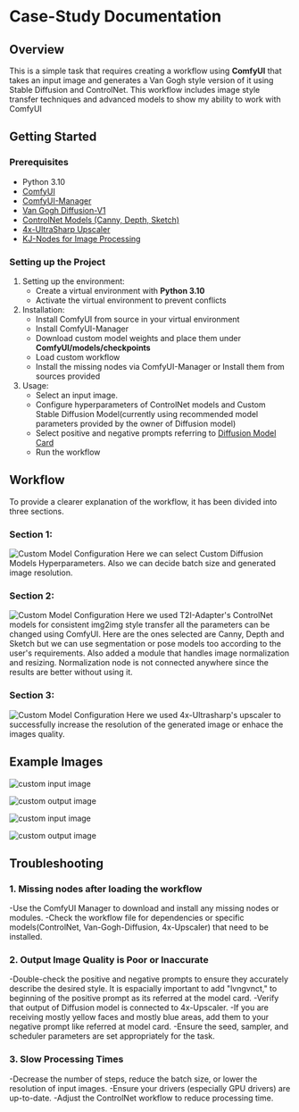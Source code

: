 # Case-Study Documentation

## Overview
This is a simple task that requires creating a workflow using **ComfyUI** that takes an input image and
generates a Van Gogh style version of it using Stable Diffusion and ControlNet. This workflow includes image style transfer techniques and advanced models to show my ability to work with ComfyUI

## Getting Started
### Prerequisites
- Python 3.10
- [ComfyUI](https://github.com/comfyanonymous/ComfyUI)
- [ComfyUI-Manager](https://github.com/ltdrdata/ComfyUI-Manager)
- [Van Gogh Diffusion-V1](https://civitai.com/models/91/van-gogh-diffusion)
- [ControlNet Models (Canny, Depth, Sketch)](https://huggingface.co/TencentARC/T2I-Adapter)
- [4x-UltraSharp Upscaler](https://civitai.com/models/116225/4x-ultrasharp)
- [KJ-Nodes for Image Processing](https://github.com/kijai/ComfyUI-KJNodes)

### Setting up  the Project
1. Setting up the environment:
   - Create a virtual environment with **Python 3.10**
   - Activate the virtual environment to prevent conflicts
2. Installation:
   - Install ComfyUI from source in your virtual environment
   - Install ComfyUI-Manager
   - Download custom model weights and place them under **ComfyUI/models/checkpoints**
   - Load custom workflow
   - Install the missing nodes via ComfyUI-Manager or Install them from sources provided
3. Usage:
   - Select an input image.
   - Configure hyperparameters of ControlNet models and Custom Stable Diffusion Model(currently using recommended model parameters provided by the owner of Diffusion model)
   - Select positive and negative prompts referring to [Diffusion Model Card](https://huggingface.co/dallinmackay/Van-Gogh-diffusion)
   - Run the workflow

## Workflow
To provide a clearer explanation of the workflow, it has been divided into three sections.

### Section 1:

![Custom Model Configuration](/workflow_imgs/workflow_img0.png)
Here we can select Custom Diffusion Models Hyperparameters. Also we can decide batch size and generated image resolution.

### Section 2: 
![Custom Model Configuration](/workflow_imgs/workflow_img1.png)
Here we used T2I-Adapter's ControlNet models for consistent img2img style transfer all the parameters can be changed using ComfyUI. Here are the ones selected are Canny, Depth and Sketch but we can use segmentation or pose models too according to the user's requirements. Also added a module that handles image normalization and resizing. Normalization node is not connected anywhere since the results are better without using it.

### Section 3:
![Custom Model Configuration](/workflow_imgs/workflow_img2.png)
Here we used 4x-Ultrasharp's upscaler to successfully increase the resolution of the generated image or enhace the images quality.

## Example Images
![custom input image](/input_images/input_img0.jpeg)

![custom output image](/ouput_images/output_img0.png)

![custom input image](/input_images/input_img4.jpg)

![custom output image](/ouput_images/output_img4.png)

## Troubleshooting

### 1.  Missing nodes after loading the workflow
   -Use the ComfyUI Manager to download and install any missing nodes or modules.
   -Check the workflow file for dependencies or specific models(ControlNet, Van-Gogh-Diffusion, 4x-Upscaler) that need to be installed.
### 2.  Output Image Quality is Poor or Inaccurate
   -Double-check the positive and negative prompts to ensure they accurately describe the desired style. It is espacially important to add "lvngvnct," to beginning of the positive prompt as its referred at the model card.
   -Verify that output of Diffusion model is connected to 4x-Upscaler.
   -If you are receiving mostly yellow faces and mostly blue areas, add them to your negative prompt like referred at model card.
   -Ensure the seed, sampler, and scheduler parameters are set appropriately for the task.
### 3.  Slow Processing Times
   -Decrease the number of steps, reduce the batch size, or lower the resolution of input images.
   -Ensure your drivers (especially GPU drivers) are up-to-date.
   -Adjust the ControlNet workflow to reduce processing time.
        


